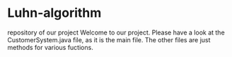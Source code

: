 # Luhn-algorithm
repository of our project
Welcome to our project. Please have a look at the CustomerSystem.java file, as it is the main file. 
The other files are just methods for various fuctions.
